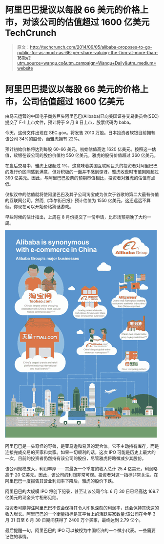 # 阿里巴巴提议以每股 66 美元的价格上市，对该公司的估值超过 1600 亿美元 TechCrunch

> 原文：<http://techcrunch.com/2014/09/05/alibaba-proposes-to-go-public-for-as-much-as-66-per-share-valuing-the-firm-at-more-than-160b/?utm_source=wanqu.co&utm_campaign=Wanqu+Daily&utm_medium=website>



# 阿里巴巴提议以每股 66 美元的价格上市，公司估值超过 1600 亿美元



由马云运营的中国电子商务巨头阿里巴巴(Alibaba)已向美国证券交易委员会(SEC)提交了 F-1 上市文件，预计将于 9 月 8 日上市，股票代码为 baba。

今天，这份文件出现在 SEC.gov。将发售 2010 万股。日本投资者软银目前拥有该公司 34%的股份，而雅虎拥有 22%。

预计初始价格将达到每股 60-66 美元，初始估值高达 1620 亿美元。按照这一估值，软银在该公司的股份价值约 550 亿美元，雅虎的股份价值超过 360 亿美元。

在盘后交易中，雅虎上涨超过 1%，这意味着美国互联网巨头的投资者对阿里巴巴的发行价区间感到满意，但对积极的一面并不感到惊讶。雅虎收盘时市值刚刚超过 390 亿美元。因此，与阿里巴巴股票的预期市值相比，投资者对雅虎的估值有点低。

仅拟议中的估值就将使阿里巴巴及其子公司淘宝成为仅次于谷歌的第二大最有价值的互联网公司。然而,《华尔街日报》预计估值为 1550 亿美元，这还远远不算低。你现在可以开始价格猜谜游戏。

早些时候的估计指出，上周在 8 月份提交了一份申请，比市场预期晚了大约一周。

![g709111g62m74](img/126be600997b05c8d10ac749908c8d03.png)

阿里巴巴是一头奇怪的野兽，是亚马逊和易贝的混合体。它不主动持有库存，而是连接完成交易的买家和卖家。如果一切顺利的话，这次 IPO 可能是历史上最大的一次。目前的投资者仍然持有该公司的股份，尽管雅虎将略微减少其股份。

该公司规模庞大，利润丰厚——其最近一个季度的收入总计 25.4 亿美元，利润略高于 20 亿美元。因此，该公司的利润非常可观。投资者对这一指标非常关注。在阿里巴巴一度报告其营业利润率下降后，雅虎的股价下跌。

阿里巴巴的大规模 IPO 将创下纪录，甚至让该公司今年 6 月 30 日已经高达 169.7 亿美元的现金头寸相形见绌。

投资者可能押注阿里巴巴不仅会保持其令人印象深刻的利润率，还会保持其快速的收入增长。阿里巴巴的一个衡量指标是其平台上的活跃买家数量:该公司在今年 3 月 31 日至 6 月 30 日期间获得了 2400 万个买家，最终达到 2.79 亿个。

最后提醒一句，阿里巴巴的 IPO 可以被视为中国经济的一个微小代表。一些需要记住的事情。